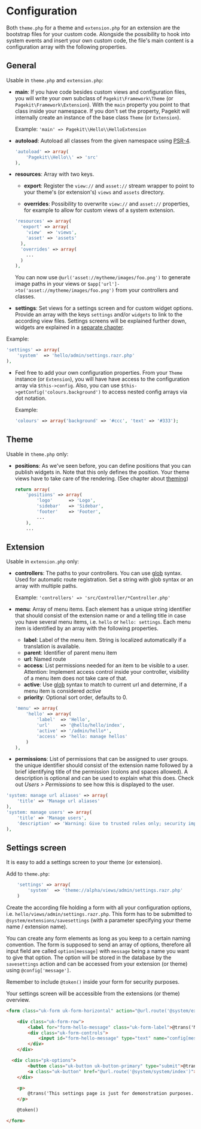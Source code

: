 # Configuration

Both `theme.php` for a theme and `extension.php` for an extension are the bootstrap files for your custom code. Alongside the possibility to hook into system events and insert your own custom code, the file's main content is a configuration array with the following properties.

## General

Usable in `theme.php` and `extension.php`:

  - **main**: If you have code besides custom views and configuration files, you will write your own subclass of `Pagekit\Framework\Theme` (or `Pagekit\Framework\Extension`). With the `main` property you point to that class inside your namespace. If you don't set the property, Pagekit will internally create an instance of the base class `Theme` (or
    `Extension`).

    Example: `'main' => Pagekit\\Hello\\HelloExtension`

  - **autoload**: Autoload all classes from the given namespace using [PSR-4](http://www.php-fig.org/psr/psr-4/).

    ```php
    'autoload' => array(
        'Pagekit\\Hello\\' => 'src'
    ),
    ```

  - **resources**: Array with two keys.

    - **export**: Register the `view://` and `asset://` stream wrapper to point to your theme's (or extension's) `views` and `assets` directory.

    - **overrides**: Possibility to overwrite `view://` and `asset://` properties, for example to allow for custom views of a system extension.

    ```php
    'resources' => array(
      'export' => array(
        'view'  => 'views',
        'asset' => 'assets'
      ),
      'overrides' => array(
        ...
      )
    ),
    ```

    You can now use `@url('asset://mytheme/images/foo.png')` to generate image paths in your views or `$app['url']->to('asset://mytheme/images/foo.png')` from your controllers and classes.

  - **settings**: Set views for a settings screen and for custom widget options. Provide an array with the keys `settings` and/or `widgets` to link to the according view files. Settings screens will be explained further down, widgets are explained in a [separate chapter](widgets.md).

  Example:

  ```php
  'settings' => array(
      'system'  => 'hello/admin/settings.razr.php'
  ),
  ```

  - Feel free to add your own configuration properties. From your `Theme` instance (or `Extension`), you will have have access to the configuration array via `$this->config`. Also, you can use `$this->getConfig('colours.background')` to access nested config arrays via dot notation.

    Example:

    ```php
    'colours' => array('background' => '#ccc', 'text' => '#333');
    ```

## Theme

Usable in `theme.php` only:

- **positions**: As we've seen before, you can define positions that you can publish widgets in. Note that this only defines the position. Your theme views have to take care of the rendering. (See chapter about [theming](themes.md))

  ```php
  return array(
      'positions' => array(
          'logo'      => 'Logo',
          'sidebar'   => 'Sidebar',
          'footer'    => 'Footer',
          ...
      ),
      ...
  ```

## Extension

Usable in `extension.php` only:

  - **controllers**: The paths to your controllers. You can use [glob](http://php.net/glob) syntax. Used for automatic route registration. Set a string with glob syntax or an array with multiple paths.

    Example: `'controllers' => 'src/Controller/*Controller.php'`

  - **menu**: Array of menu items. Each element has a unique string identifier that should consist of the extension name or and a telling title in case you have several menu items, i.e. `hello` or `hello: settings`. Each menu item is identified by an array with the following properties.

      - **label**: Label of the menu item. String is localized automatically if a translation is available.
      - **parent**: Identifier of parent menu item
      - **url**: Named route
      - **access**: List permissions needed for an item to be visible to a user. Attention: Implement access control inside your controller, visibility of a menu item does not take care of that.
      - **active**: Use [glob](http://php.net/glob) syntax to match to current url and determine, if a menu item is considered *active*
      - **priority**: Optional sort order, defaults to 0.

    ```php
    'menu' => array(
        'hello' => array(
            'label'  => 'Hello',
            'url'    => '@hello/hello/index',
            'active' => '/admin/hello*',
            'access' => 'hello: manage hellos'
        )
    ),
    ```

  - **permissions**: List of permissions that can be assigned to user groups. the unique identifier should consist of the extension name followed by a brief identifying title of the permission (colons and spaces allowed). A description is optional and can be used to explain what this does. Check out *Users > Permissions* to see how this is displayed to the user.

  ```php
  'system: manage url aliases' => array(
      'title' => 'Manage url aliases'
  ),
  'system: manage users' => array(
      'title' => 'Manage users',
      'description' => 'Warning: Give to trusted roles only; security implications.'
  ),
  ```

## Settings screen

It is easy to add a settings screen to your theme (or extension).

Add to `theme.php`:

```php
    'settings' => array(
        'system'  => 'theme://alpha/views/admin/settings.razr.php'
    )
```

Create the according file holding a form with all your configuration options, i.e. `hello/views/admin/settings.razr.php`. This form has to be submitted to `@system/extensions/savesettings` (with a parameter specifying your theme name / extension name).

You can create any form elements as long as you keep to a certain naming convention. The form is supposed to send an array of options,
therefore all input field are called `option[message]` with `message` being a name you want to give that option. The option will be stored in the database by the `savesettings` action and can be accessed from your extension (or theme) using `@config['message']`.

Remember to include `@token()` inside your form for security purposes.

Your settings screen will be accessible from the extensions (or theme) overview.

```html
<form class="uk-form uk-form-horizontal" action="@url.route('@system/extensions/savesettings', ['name' => 'hello'])" method="post">

    <div class="uk-form-row">
        <label for="form-hello-message" class="uk-form-label">@trans('Message')</label>
        <div class="uk-form-controls">
            <input id="form-hello-message" type="text" name="config[message]" value="@config['message']">
        </div>
    </div>

  <div class="pk-options">
        <button class="uk-button uk-button-primary" type="submit">@trans('Save')</button>
        <a class="uk-button" href="@url.route('@system/system/index')">@trans('Close')</a>
    </div>

    <p>
        @trans('This settings page is just for demonstration purposes.')
    </p>

    @token()

</form>
```
